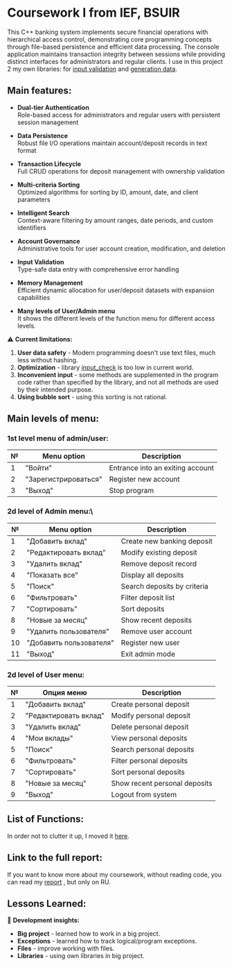 # Coursework I from IEF, BSUIR
This C++ banking system implements secure financial operations
with hierarchical access control, demonstrating core programming 
concepts through file-based persistence and efficient
data processing. The console application maintains transaction
integrity between sessions while providing distinct interfaces
for administrators and regular clients. I use in this project 2
my own libraries: for [input validation](https://github.com/TaurineManiac/library_input_check) and [generation data](https://github.com/TaurineManiac/library_generate).
## Main features:

- **Dual-tier Authentication**  
  Role-based access for administrators and regular users with persistent session management

- **Data Persistence**  
  Robust file I/O operations maintain account/deposit records in text format

- **Transaction Lifecycle**  
  Full CRUD operations for deposit management with ownership validation

- **Multi-criteria Sorting**  
  Optimized algorithms for sorting by ID, amount, date, and client parameters

- **Intelligent Search**  
  Context-aware filtering by amount ranges, date periods, and custom identifiers

- **Account Governance**  
  Administrative tools for user account creation, modification, and deletion

- **Input Validation**  
  Type-safe data entry with comprehensive error handling

- **Memory Management**  
  Efficient dynamic allocation for user/deposit datasets with expansion capabilities

- **Many levels of User/Admin menu**  
  It shows the different levels of the function menu for different access levels.

⚠️ **Current limitations:**

1. **User data safety** - Modern programming doesn't use text files, much less without hashing.
2. **Optimization** - library [input_check](https://github.com/TaurineManiac/library_input_check) is too low in current world.
3. **Inconvenient input** - some methods are
supplemented in the program code rather than specified by the 
library, and not all methods are used by their intended purpose.
4. **Using bubble sort** - using this sorting is not rational.

## Main levels of menu:

### 1st level menu of admin/user:
| № | Menu option          | Description                      |
|---|----------------------|----------------------------------|
| 1 | "Войти"              | Entrance into an exiting account |
| 2 | "Зарегистрироваться" | Register new account             |
| 3 | "Выход"              | Stop program                     |

### 2d level of Admin menu:\
| №  | Menu option             | Description |
|----|-------------------------|-------------|
| 1  | "Добавить вклад"        | Create new banking deposit |
| 2  | "Редактировать вклад"   | Modify existing deposit |
| 3  | "Удалить вклад"         | Remove deposit record |
| 4  | "Показать все"          | Display all deposits |
| 5  | "Поиск"                 | Search deposits by criteria |
| 6  | "Фильтровать"           | Filter deposit list |
| 7  | "Сортировать"           | Sort deposits |
| 8  | "Новые за месяц"        | Show recent deposits |
| 9  | "Удалить пользователя"  | Remove user account |
| 10 | "Добавить пользователя" | Register new user |
| 11 | "Выход"                 | Exit admin mode |

### 2d level of User menu:

| №  | Опция меню | Description |
|----|------------|-------------|
| 1  | "Добавить вклад" | Create personal deposit |
| 2  | "Редактировать вклад" | Modify personal deposit |
| 3  | "Удалить вклад" | Delete personal deposit |
| 4  | "Мои вклады" | View personal deposits |
| 5  | "Поиск" | Search personal deposits |
| 6  | "Фильтровать" | Filter personal deposits |
| 7  | "Сортировать" | Sort personal deposits |
| 8  | "Новые за месяц" | Show recent personal deposits |
| 9  | "Выход" | Logout from system |

## List of Functions:
In order not to clutter it up,
I moved it [here](./ListOfFunctions.md).

## Link to the full report:
If you want to know more about my coursework, 
without reading code, you can read my 
[report](https://github.com/TaurineManiac/oaip_sem_2_kursach/blob/main/%D0%97%D0%B0%D0%BF%D0%B8%D1%81%D0%BA%D0%B0%20%D0%B7%D0%B0%D0%BF%D0%B8%D1%81%D0%BA%D0%B0%20%D0%B1%D0%B0%D0%BD%D0%BA%20YTTTTTTTTTTTTTTTTTTTTTTTTTTTTTN.docx)
, but only on RU.

## Lessons Learned:

🔧 **Development insights:**
- **Big project** - learned how to work in a big project.
- **Exceptions** - learned how to track logical/program exceptions.
- **Files** - improve working with files.
- **Libraries** - using own libraries in big project. 


